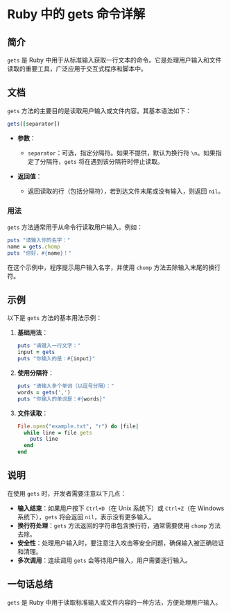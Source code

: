 <!--
Meta Description: # Ruby 中的 gets 命令详解 ## 简介 `gets` 是 Ruby 中用于从标准输入获取一行文本的命令。它是处理用户输入和文件读取的重要工具，广泛应用于交互式程序和脚本中。 ## 文档 `gets` 方法的主要目的是读取用户输入或文件内容。其基本语法如下： ```ruby gets([s...
Meta Keywords: gets, ruby, puts, chomp, file
-->

# Ruby 中的 gets 命令详解

## 简介
`gets` 是 Ruby 中用于从标准输入获取一行文本的命令。它是处理用户输入和文件读取的重要工具，广泛应用于交互式程序和脚本中。

## 文档
`gets` 方法的主要目的是读取用户输入或文件内容。其基本语法如下：

```ruby
gets([separator])
```

- **参数**：
  - `separator`：可选，指定分隔符。如果不提供，默认为换行符 `\n`。如果指定了分隔符，`gets` 将在遇到该分隔符时停止读取。

- **返回值**：
  - 返回读取的行（包括分隔符），若到达文件末尾或没有输入，则返回 `nil`。

### 用法
`gets` 方法通常用于从命令行读取用户输入。例如：

```ruby
puts "请输入你的名字："
name = gets.chomp
puts "你好，#{name}！"
```

在这个示例中，程序提示用户输入名字，并使用 `chomp` 方法去除输入末尾的换行符。

## 示例
以下是 `gets` 方法的基本用法示例：

1. **基础用法**：
   ```ruby
   puts "请键入一行文字："
   input = gets
   puts "你输入的是：#{input}"
   ```

2. **使用分隔符**：
   ```ruby
   puts "请输入多个单词（以逗号分隔）："
   words = gets(',')
   puts "你输入的单词是：#{words}"
   ```

3. **文件读取**：
   ```ruby
   File.open("example.txt", "r") do |file|
     while line = file.gets
       puts line
     end
   end
   ```

## 说明
在使用 `gets` 时，开发者需要注意以下几点：

- **输入结束**：如果用户按下 `Ctrl+D`（在 Unix 系统下）或 `Ctrl+Z`（在 Windows 系统下），`gets` 将会返回 `nil`，表示没有更多输入。
- **换行符处理**：`gets` 方法返回的字符串包含换行符，通常需要使用 `chomp` 方法去除。
- **安全性**：处理用户输入时，要注意注入攻击等安全问题，确保输入被正确验证和清理。
- **多次调用**：连续调用 `gets` 会等待用户输入，用户需要逐行输入。

## 一句话总结
`gets` 是 Ruby 中用于读取标准输入或文件内容的一种方法，方便处理用户输入。